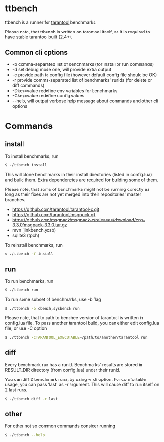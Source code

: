 # ttbench

ttbench is a runner for [tarantool](https://github.com/tarantool/tarantool) benchmarks.

Please note, that ttbench is written on tarantool itself, so it is required to have stable tarantool built (2.4+).

## Common cli options

- -b comma-separated list of benchmarks (for install or run commands)
- -d set debug mode one, will provide extra output
- -c provide path to config file (however default config file should be OK)
- -r provide comma-separated list of benchmarks' runids (for delete or diff commands)
- -Dkey=value redefine env variables for benchmarks
- -Ckey=value redefine config values
- --help, will output verbose help message about commands and other cli options

# Commands

## install

To install benchmarks, run
```bash
$ ./ttbench install
```

This will clone benchmarks in their install directories (listed in config.lua) and build them. Extra dependencies are required for building some of them.

Please note, that some of benchmarks might not be running corectly as long as their fixes are not yet merged into their repositories' master branches.

- https://github.com/tarantool/tarantool-c.git
- https://github.com/tarantool/msgpuck.git
- https://github.com/msgpack/msgpack-c/releases/download/cpp-3.3.0/msgpack-3.3.0.tar.gz
- mvn (linkbench,ycsb)
- sqlite3 (tpch)

To reinstall benchmarks, run
```bash
$ ./ttbench -f install
```

## run

To run benchmarks, run
```bash
$ ./ttbench run
```

To run some subset of benchmarks, use -b flag
```bash
$ ./ttbench -b cbench,sysbench run
```

Please note, that to path to benchee version of tarantool is written in config.lua file. To pass another tarantool build,
you can either edit config.lua file, or use -C option
```bash
$ ./ttbench -CTARANTOOL_EXECUTABLE=/path/to/another/tarantool run
```

## diff

Every benchmark run has a runid. Benchmarks' results are stored in RESULT_DIR directory (from config.lua) under their runid.

You can diff 2 benchmark runs, by using -r cli option. For comfortable usage, you can pass 'last' as -r argument.
This will cause diff to run itself on 2 last runs.

```bash
$ ./ttbench diff -r last
```

## other

For other not so common commands consider running
```bash
$ ./ttbench --help
```
